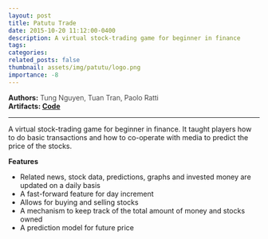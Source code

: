 ```yaml
---
layout: post
title: Patutu Trade
date: 2015-10-20 11:12:00-0400
description: A virtual stock-trading game for beginner in finance
tags: 
categories: 
related_posts: false
thumbnail: assets/img/patutu/logo.png
importance: -8
---
```

<div class="row" >
    <div class="col-sm-6" style="font-weight:300;"> 
    <strong> Authors:</strong> Tung Nguyen, Tuan Tran, Paolo Ratti
    </div> 
</div>
<div class="row" >
    <div class="col-sm-3" style="font-weight:300;"> 
    <strong> Artifacts: <a href="https://github.com/tungdnguyen/patutu_trade"> Code </a> </strong>
    </div>
</div>
<hr>

A virtual stock-trading game for beginner in finance. It taught players how to do basic transactions and how to co-operate with media to predict the price of the stocks.

**Features**
- Related news, stock data, predictions, graphs and invested money are updated on a daily basis
- A fast-forward feature for day increment
- Allows for buying and selling stocks
- A mechanism to keep track of the total amount of money and stocks owned
- A prediction model for future price